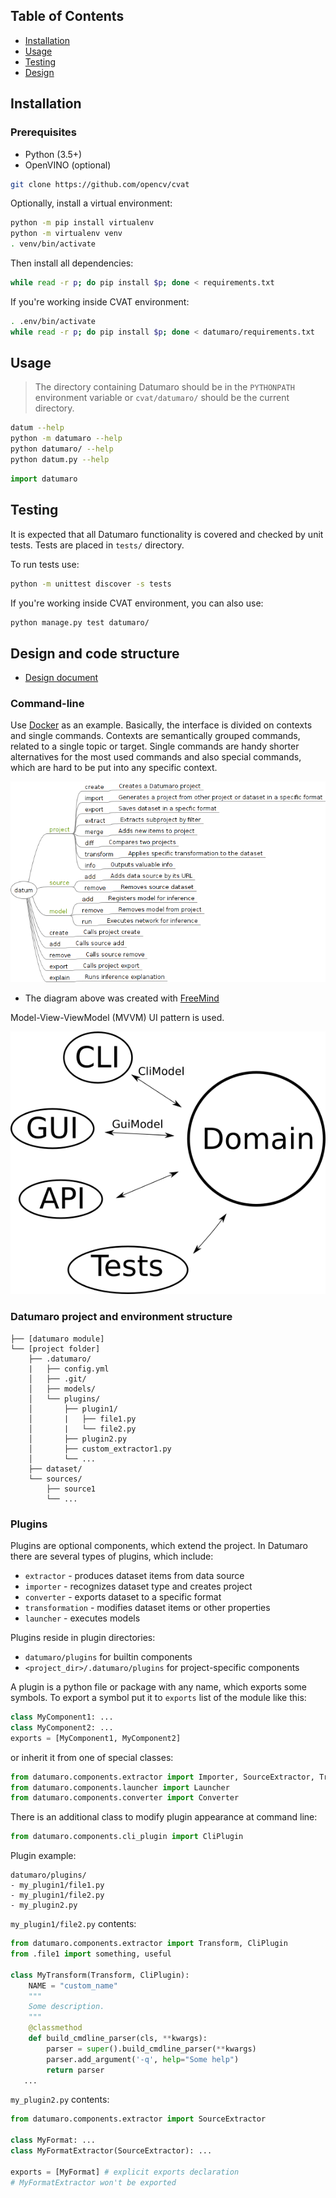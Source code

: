## Table of Contents

- [Installation](#installation)
- [Usage](#usage)
- [Testing](#testing)
- [Design](#design-and-code-structure)

## Installation

### Prerequisites

- Python (3.5+)
- OpenVINO (optional)

``` bash
git clone https://github.com/opencv/cvat
```

Optionally, install a virtual environment:

``` bash
python -m pip install virtualenv
python -m virtualenv venv
. venv/bin/activate
```

Then install all dependencies:

``` bash
while read -r p; do pip install $p; done < requirements.txt
```

If you're working inside CVAT environment:
``` bash
. .env/bin/activate
while read -r p; do pip install $p; done < datumaro/requirements.txt
```

## Usage

> The directory containing Datumaro should be in the `PYTHONPATH`
> environment variable or `cvat/datumaro/` should be the current directory.

``` bash
datum --help
python -m datumaro --help
python datumaro/ --help
python datum.py --help
```

``` python
import datumaro
```

## Testing

It is expected that all Datumaro functionality is covered and checked by
unit tests. Tests are placed in `tests/` directory.

To run tests use:

``` bash
python -m unittest discover -s tests
```

If you're working inside CVAT environment, you can also use:

``` bash
python manage.py test datumaro/
```

## Design and code structure

- [Design document](docs/design.md)

### Command-line

Use [Docker](https://www.docker.com/) as an example. Basically,
the interface is divided on contexts and single commands.
Contexts are semantically grouped commands,
related to a single topic or target. Single commands are handy shorter
alternatives for the most used commands and also special commands,
which are hard to be put into any specific context.

![cli-design-image](docs/images/cli_design.png)

- The diagram above was created with [FreeMind](http://freemind.sourceforge.net/wiki/index.php/Main_Page)

Model-View-ViewModel (MVVM) UI pattern is used.

![mvvm-image](docs/images/mvvm.png)

### Datumaro project and environment structure

<!--lint disable fenced-code-flag-->
```
├── [datumaro module]
└── [project folder]
    ├── .datumaro/
    |   ├── config.yml
    │   ├── .git/
    │   ├── models/
    │   └── plugins/
    │       ├── plugin1/
    │       |   ├── file1.py
    │       |   └── file2.py
    │       ├── plugin2.py
    │       ├── custom_extractor1.py
    │       └── ...
    ├── dataset/
    └── sources/
        ├── source1
        └── ...
```
<!--lint enable fenced-code-flag-->

### Plugins

Plugins are optional components, which extend the project. In Datumaro there are
several types of plugins, which include:
- `extractor` - produces dataset items from data source
- `importer` - recognizes dataset type and creates project
- `converter` - exports dataset to a specific format
- `transformation` - modifies dataset items or other properties
- `launcher` - executes models

Plugins reside in plugin directories:
- `datumaro/plugins` for builtin components
- `<project_dir>/.datumaro/plugins` for project-specific components

A plugin is a python file or package with any name, which exports some symbols.
To export a symbol put it to `exports` list of the module like this:

``` python
class MyComponent1: ...
class MyComponent2: ...
exports = [MyComponent1, MyComponent2]
```

or inherit it from one of special classes:
``` python
from datumaro.components.extractor import Importer, SourceExtractor, Transform
from datumaro.components.launcher import Launcher
from datumaro.components.converter import Converter
```

There is an additional class to modify plugin appearance at command line:

``` python
from datumaro.components.cli_plugin import CliPlugin
```

Plugin example:

<!--lint disable fenced-code-flag-->

```
datumaro/plugins/
- my_plugin1/file1.py
- my_plugin1/file2.py
- my_plugin2.py
```

<!--lint enable fenced-code-flag-->

`my_plugin1/file2.py` contents:

``` python
from datumaro.components.extractor import Transform, CliPlugin
from .file1 import something, useful

class MyTransform(Transform, CliPlugin):
    NAME = "custom_name"
    """
    Some description.
    """
    @classmethod
    def build_cmdline_parser(cls, **kwargs):
        parser = super().build_cmdline_parser(**kwargs)
        parser.add_argument('-q', help="Some help")
        return parser
   ...
```

`my_plugin2.py` contents:

``` python
from datumaro.components.extractor import SourceExtractor

class MyFormat: ...
class MyFormatExtractor(SourceExtractor): ...

exports = [MyFormat] # explicit exports declaration
# MyFormatExtractor won't be exported
```
